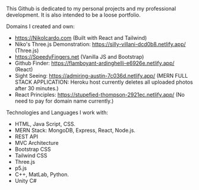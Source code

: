 This Github is dedicated to my personal projects and my professional development. It is also intended to be a loose portfolio. 

Domains I created and own: 

- https://NikoIcardo.com (Built with React and Tailwind)
- Niko's Three.js Demonstration: https://silly-villani-dcd0b8.netlify.app/ (Three.js) 
- https://SpeedyFingers.net (Vanilla JS and Bootstrap)
- Github Finder: https://flamboyant-ardinghelli-e6926e.netlify.app/ (React)
- Sight Seeing: https://admiring-austin-7c036d.netlify.app/ (MERN FULL STACK APPLICATION: Heroku host currently deletes all uploaded photos after 30 minutes.)
- React Principles: https://stupefied-thompson-2921ec.netlify.app/ (No need to pay for domain name currently.)



Technologies and Languages I work with: 

- HTML, Java Script, CSS. 
- MERN Stack: MongoDB, Express, React, Node.js.
- REST API
- MVC Architecture
- Bootstrap CSS 
- Tailwind CSS
- Three.js
- p5.js
- C++, MatLab, Python. 
- Unity C#


